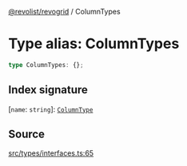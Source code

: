 [@revolist/revogrid](README.md) / ColumnTypes

# Type alias: ColumnTypes

```ts
type ColumnTypes: {};
```

## Index signature

 \[`name`: `string`\]: [`ColumnType`](Interface.ColumnType.md)

## Source

[src/types/interfaces.ts:65](https://github.com/revolist/revogrid/blob/ace6403c43f42f0eb026a7e73c0ae179d3a4c66f/src/types/interfaces.ts#L65)
